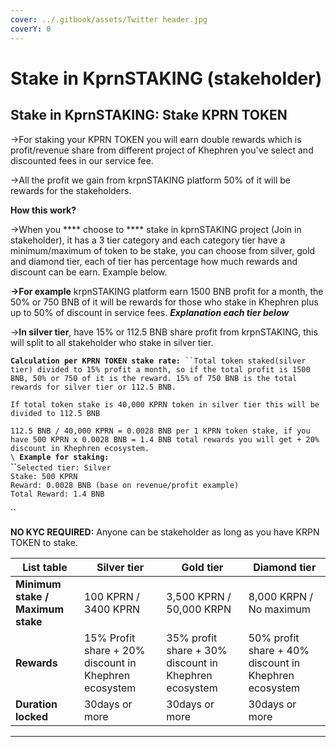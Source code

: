 ```yaml
---
cover: ../.gitbook/assets/Twitter header.jpg
coverY: 0
---
```


# Stake in KprnSTAKING (stakeholder)

## **Stake in KprnSTAKING:** Stake KPRN TOKEN&#x20;

→For staking your KPRN TOKEN you will earn double rewards which is profit/revenue share from different project of Khephren you've select and discounted fees in our service fee.

→All the profit we gain from krpnSTAKING platform 50% of it will be rewards for the stakeholders.

**How this work?**

→When you **** choose to **** stake in kprnSTAKING project (Join in stakeholder), it has a 3 tier category and each category tier  have a minimum/maximum of token to be stake, you can choose from silver, gold and diamond tier, each of tier has percentage how much rewards and discount can be earn. Example below.

**→For example** krpnSTAKING platform earn 1500 BNB profit for a month, the 50% or 750 BNB of it will be rewards for those who stake in Khephren plus up to 50% of discount  in service fees. _**Explanation each tier below**_

→**In silver tier**, have 15% or 112.5 BNB share profit from krpnSTAKING, this will split to all stakeholder who stake in silver tier.

**`Calculation per KPRN TOKEN stake rate:`**` ``Total token staked(silver tier) divided to 15% profit a month, so if the total profit is 1500 BNB, 50% or 750 of it is the reward. 15% of 750 BNB is the total rewards for silver tier or 112.5 BNB.`

`If total token stake is 40,000 KPRN token in silver tier this will be divided to 112.5 BNB`

`112.5 BNB / 40,000 KPRN = 0.0028 BNB per 1 KPRN token stake, if you have 500 KPRN x 0.0028 BNB = 1.4 BNB total rewards you will get + 20% discount in Khephren ecosystem.`\
``\
``**`Example for staking:`**\
**``**`Selected tier: Silver`\
`Stake: 500 KPRN`\
`Reward: 0.0028 BNB (base on revenue/profit example)`\
`Total Reward: 1.4 BNB`

``

**NO KYC REQUIRED:** Anyone can be stakeholder as long as you have KRPN TOKEN to stake.



| List table                        | Silver tier                                           | Gold tier                                             | Diamond tier                                          |
| --------------------------------- | ----------------------------------------------------- | ----------------------------------------------------- | ----------------------------------------------------- |
| **Minimum stake / Maximum stake** | 100 KPRN / 3400 KPRN                                  | 3,500 KPRN / 50,000 KRPN                              | 8,000 KRPN / No maximum                               |
| **Rewards**                       | 15% Profit share + 20% discount in Khephren ecosystem | 35% profit share + 30% discount in Khephren ecosystem | 50% profit share + 40% discount in Khephren ecosystem |
| **Duration locked**               | 30days or more                                        | 30days or more                                        | 30days or more                                        |



****
